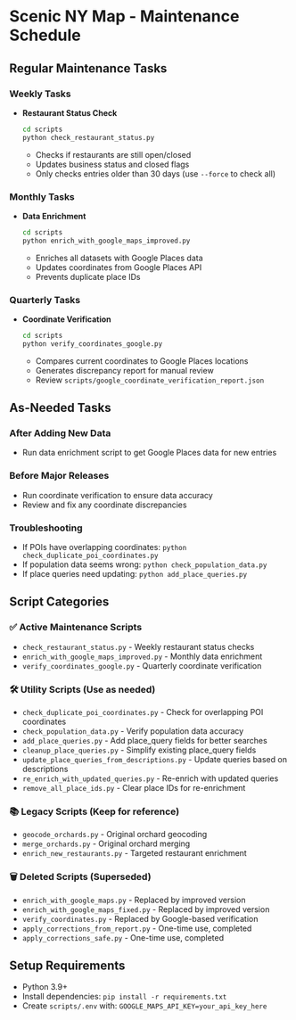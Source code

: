 # Scenic NY Map - Maintenance Schedule

## Regular Maintenance Tasks

### Weekly Tasks
- **Restaurant Status Check**
  ```bash
  cd scripts
  python check_restaurant_status.py
  ```
  - Checks if restaurants are still open/closed
  - Updates business status and closed flags
  - Only checks entries older than 30 days (use `--force` to check all)

### Monthly Tasks
- **Data Enrichment**
  ```bash
  cd scripts
  python enrich_with_google_maps_improved.py
  ```
  - Enriches all datasets with Google Places data
  - Updates coordinates from Google Places API
  - Prevents duplicate place IDs

### Quarterly Tasks
- **Coordinate Verification**
  ```bash
  cd scripts
  python verify_coordinates_google.py
  ```
  - Compares current coordinates to Google Places locations
  - Generates discrepancy report for manual review
  - Review `scripts/google_coordinate_verification_report.json`

## As-Needed Tasks

### After Adding New Data
- Run data enrichment script to get Google Places data for new entries

### Before Major Releases
- Run coordinate verification to ensure data accuracy
- Review and fix any coordinate discrepancies

### Troubleshooting
- If POIs have overlapping coordinates: `python check_duplicate_poi_coordinates.py`
- If population data seems wrong: `python check_population_data.py`
- If place queries need updating: `python add_place_queries.py`

## Script Categories

### ✅ Active Maintenance Scripts
- `check_restaurant_status.py` - Weekly restaurant status checks
- `enrich_with_google_maps_improved.py` - Monthly data enrichment
- `verify_coordinates_google.py` - Quarterly coordinate verification

### 🛠️ Utility Scripts (Use as needed)
- `check_duplicate_poi_coordinates.py` - Check for overlapping POI coordinates
- `check_population_data.py` - Verify population data accuracy
- `add_place_queries.py` - Add place_query fields for better searches
- `cleanup_place_queries.py` - Simplify existing place_query fields
- `update_place_queries_from_descriptions.py` - Update queries based on descriptions
- `re_enrich_with_updated_queries.py` - Re-enrich with updated queries
- `remove_all_place_ids.py` - Clear place IDs for re-enrichment

### 📚 Legacy Scripts (Keep for reference)
- `geocode_orchards.py` - Original orchard geocoding
- `merge_orchards.py` - Original orchard merging
- `enrich_new_restaurants.py` - Targeted restaurant enrichment

### 🗑️ Deleted Scripts (Superseded)
- `enrich_with_google_maps.py` - Replaced by improved version
- `enrich_with_google_maps_fixed.py` - Replaced by improved version
- `verify_coordinates.py` - Replaced by Google-based verification
- `apply_corrections_from_report.py` - One-time use, completed
- `apply_corrections_safe.py` - One-time use, completed

## Setup Requirements
- Python 3.9+
- Install dependencies: `pip install -r requirements.txt`
- Create `scripts/.env` with: `GOOGLE_MAPS_API_KEY=your_api_key_here`



